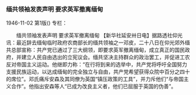### 缅共领袖发表声明  要求英军撤离缅甸

1946-11-02
第1版()
专栏：

　　缅共领袖发表声明
    要求英军撤离缅甸
    【新华社延安卅日电】据路透社仰光讯：最近辞去缅甸临时政府农商部长的缅共领袖之一邓皮，二十八日在仰光郊外缅共总部宣称：共产党已通过了三大纲领，即要求英军撤离缅甸，成立真正的国民政府，并建立人民自由选出的立宪议会。缅共坚决主持群众的政治罢工，并促进工农反对帝国主义运动。他继即力称：“在行将到来的选举中，共产党将呼吁全国努力支援民族运动，以达成缅甸的完全独立与自由，共产党希望获得众院中百分之四十的席位”。邓氏痛斥安森及其同僚为英国“镇压政策的工具”，并力斥他们“与帝国主义合作”。他指出安森等人“已成为改良主义者，他们已屈服于英国的伪善”。
